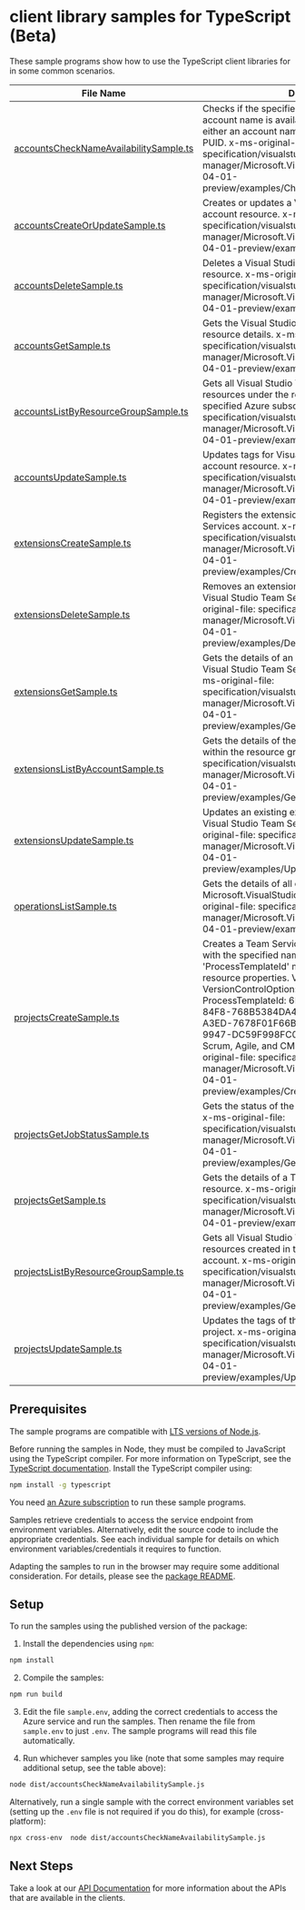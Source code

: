 # client library samples for TypeScript (Beta)

These sample programs show how to use the TypeScript client libraries for in some common scenarios.

| **File Name**                                                                 | **Description**                                                                                                                                                                                                                                                                                                                                                                                                                                                                                                                                                                                          |
| ----------------------------------------------------------------------------- | -------------------------------------------------------------------------------------------------------------------------------------------------------------------------------------------------------------------------------------------------------------------------------------------------------------------------------------------------------------------------------------------------------------------------------------------------------------------------------------------------------------------------------------------------------------------------------------------------------- |
| [accountsCheckNameAvailabilitySample.ts][accountschecknameavailabilitysample] | Checks if the specified Visual Studio Team Services account name is available. Resource name can be either an account name or an account name and PUID. x-ms-original-file: specification/visualstudio/resource-manager/Microsoft.VisualStudio/preview/2014-04-01-preview/examples/CheckNameAvailability.json                                                                                                                                                                                                                                                                                            |
| [accountsCreateOrUpdateSample.ts][accountscreateorupdatesample]               | Creates or updates a Visual Studio Team Services account resource. x-ms-original-file: specification/visualstudio/resource-manager/Microsoft.VisualStudio/preview/2014-04-01-preview/examples/CreateResource.json                                                                                                                                                                                                                                                                                                                                                                                        |
| [accountsDeleteSample.ts][accountsdeletesample]                               | Deletes a Visual Studio Team Services account resource. x-ms-original-file: specification/visualstudio/resource-manager/Microsoft.VisualStudio/preview/2014-04-01-preview/examples/DeleteResource.json                                                                                                                                                                                                                                                                                                                                                                                                   |
| [accountsGetSample.ts][accountsgetsample]                                     | Gets the Visual Studio Team Services account resource details. x-ms-original-file: specification/visualstudio/resource-manager/Microsoft.VisualStudio/preview/2014-04-01-preview/examples/GetResource.json                                                                                                                                                                                                                                                                                                                                                                                               |
| [accountsListByResourceGroupSample.ts][accountslistbyresourcegroupsample]     | Gets all Visual Studio Team Services account resources under the resource group linked to the specified Azure subscription. x-ms-original-file: specification/visualstudio/resource-manager/Microsoft.VisualStudio/preview/2014-04-01-preview/examples/GetResources_List.json                                                                                                                                                                                                                                                                                                                            |
| [accountsUpdateSample.ts][accountsupdatesample]                               | Updates tags for Visual Studio Team Services account resource. x-ms-original-file: specification/visualstudio/resource-manager/Microsoft.VisualStudio/preview/2014-04-01-preview/examples/UpdateTags.json                                                                                                                                                                                                                                                                                                                                                                                                |
| [extensionsCreateSample.ts][extensionscreatesample]                           | Registers the extension with a Visual Studio Team Services account. x-ms-original-file: specification/visualstudio/resource-manager/Microsoft.VisualStudio/preview/2014-04-01-preview/examples/CreateExtensionResource.json                                                                                                                                                                                                                                                                                                                                                                              |
| [extensionsDeleteSample.ts][extensionsdeletesample]                           | Removes an extension resource registration for a Visual Studio Team Services account. x-ms-original-file: specification/visualstudio/resource-manager/Microsoft.VisualStudio/preview/2014-04-01-preview/examples/DeleteExtensionResource.json                                                                                                                                                                                                                                                                                                                                                            |
| [extensionsGetSample.ts][extensionsgetsample]                                 | Gets the details of an extension associated with a Visual Studio Team Services account resource. x-ms-original-file: specification/visualstudio/resource-manager/Microsoft.VisualStudio/preview/2014-04-01-preview/examples/GetExtensionResource.json                                                                                                                                                                                                                                                                                                                                                    |
| [extensionsListByAccountSample.ts][extensionslistbyaccountsample]             | Gets the details of the extension resources created within the resource group. x-ms-original-file: specification/visualstudio/resource-manager/Microsoft.VisualStudio/preview/2014-04-01-preview/examples/GetExtensionResources_List.json                                                                                                                                                                                                                                                                                                                                                                |
| [extensionsUpdateSample.ts][extensionsupdatesample]                           | Updates an existing extension registration for the Visual Studio Team Services account. x-ms-original-file: specification/visualstudio/resource-manager/Microsoft.VisualStudio/preview/2014-04-01-preview/examples/UpdateExtensionResource.json                                                                                                                                                                                                                                                                                                                                                          |
| [operationsListSample.ts][operationslistsample]                               | Gets the details of all operations possible on the Microsoft.VisualStudio resource provider. x-ms-original-file: specification/visualstudio/resource-manager/Microsoft.VisualStudio/preview/2014-04-01-preview/examples/GetOperations.json                                                                                                                                                                                                                                                                                                                                                               |
| [projectsCreateSample.ts][projectscreatesample]                               | Creates a Team Services project in the collection with the specified name. 'VersionControlOption' and 'ProcessTemplateId' must be specified in the resource properties. Valid values for VersionControlOption: Git, Tfvc. Valid values for ProcessTemplateId: 6B724908-EF14-45CF-84F8-768B5384DA45, ADCC42AB-9882-485E-A3ED-7678F01F66BC, 27450541-8E31-4150-9947-DC59F998FC01 (these IDs correspond to Scrum, Agile, and CMMI process templates). x-ms-original-file: specification/visualstudio/resource-manager/Microsoft.VisualStudio/preview/2014-04-01-preview/examples/CreateProjectResource.json |
| [projectsGetJobStatusSample.ts][projectsgetjobstatussample]                   | Gets the status of the project resource creation job. x-ms-original-file: specification/visualstudio/resource-manager/Microsoft.VisualStudio/preview/2014-04-01-preview/examples/GetProjectJobStatus.json                                                                                                                                                                                                                                                                                                                                                                                                |
| [projectsGetSample.ts][projectsgetsample]                                     | Gets the details of a Team Services project resource. x-ms-original-file: specification/visualstudio/resource-manager/Microsoft.VisualStudio/preview/2014-04-01-preview/examples/GetProjectResource.json                                                                                                                                                                                                                                                                                                                                                                                                 |
| [projectsListByResourceGroupSample.ts][projectslistbyresourcegroupsample]     | Gets all Visual Studio Team Services project resources created in the specified Team Services account. x-ms-original-file: specification/visualstudio/resource-manager/Microsoft.VisualStudio/preview/2014-04-01-preview/examples/GetProjectResources_List.json                                                                                                                                                                                                                                                                                                                                          |
| [projectsUpdateSample.ts][projectsupdatesample]                               | Updates the tags of the specified Team Services project. x-ms-original-file: specification/visualstudio/resource-manager/Microsoft.VisualStudio/preview/2014-04-01-preview/examples/UpdateProjectResource.json                                                                                                                                                                                                                                                                                                                                                                                           |

## Prerequisites

The sample programs are compatible with [LTS versions of Node.js](https://github.com/nodejs/release#release-schedule).

Before running the samples in Node, they must be compiled to JavaScript using the TypeScript compiler. For more information on TypeScript, see the [TypeScript documentation][typescript]. Install the TypeScript compiler using:

```bash
npm install -g typescript
```

You need [an Azure subscription][freesub] to run these sample programs.

Samples retrieve credentials to access the service endpoint from environment variables. Alternatively, edit the source code to include the appropriate credentials. See each individual sample for details on which environment variables/credentials it requires to function.

Adapting the samples to run in the browser may require some additional consideration. For details, please see the [package README][package].

## Setup

To run the samples using the published version of the package:

1. Install the dependencies using `npm`:

```bash
npm install
```

2. Compile the samples:

```bash
npm run build
```

3. Edit the file `sample.env`, adding the correct credentials to access the Azure service and run the samples. Then rename the file from `sample.env` to just `.env`. The sample programs will read this file automatically.

4. Run whichever samples you like (note that some samples may require additional setup, see the table above):

```bash
node dist/accountsCheckNameAvailabilitySample.js
```

Alternatively, run a single sample with the correct environment variables set (setting up the `.env` file is not required if you do this), for example (cross-platform):

```bash
npx cross-env  node dist/accountsCheckNameAvailabilitySample.js
```

## Next Steps

Take a look at our [API Documentation][apiref] for more information about the APIs that are available in the clients.

[accountschecknameavailabilitysample]: https://github.com/Azure/azure-sdk-for-js/blob/main/sdk/visualstudio/arm-visualstudio/samples/v4-beta/typescript/src/accountsCheckNameAvailabilitySample.ts
[accountscreateorupdatesample]: https://github.com/Azure/azure-sdk-for-js/blob/main/sdk/visualstudio/arm-visualstudio/samples/v4-beta/typescript/src/accountsCreateOrUpdateSample.ts
[accountsdeletesample]: https://github.com/Azure/azure-sdk-for-js/blob/main/sdk/visualstudio/arm-visualstudio/samples/v4-beta/typescript/src/accountsDeleteSample.ts
[accountsgetsample]: https://github.com/Azure/azure-sdk-for-js/blob/main/sdk/visualstudio/arm-visualstudio/samples/v4-beta/typescript/src/accountsGetSample.ts
[accountslistbyresourcegroupsample]: https://github.com/Azure/azure-sdk-for-js/blob/main/sdk/visualstudio/arm-visualstudio/samples/v4-beta/typescript/src/accountsListByResourceGroupSample.ts
[accountsupdatesample]: https://github.com/Azure/azure-sdk-for-js/blob/main/sdk/visualstudio/arm-visualstudio/samples/v4-beta/typescript/src/accountsUpdateSample.ts
[extensionscreatesample]: https://github.com/Azure/azure-sdk-for-js/blob/main/sdk/visualstudio/arm-visualstudio/samples/v4-beta/typescript/src/extensionsCreateSample.ts
[extensionsdeletesample]: https://github.com/Azure/azure-sdk-for-js/blob/main/sdk/visualstudio/arm-visualstudio/samples/v4-beta/typescript/src/extensionsDeleteSample.ts
[extensionsgetsample]: https://github.com/Azure/azure-sdk-for-js/blob/main/sdk/visualstudio/arm-visualstudio/samples/v4-beta/typescript/src/extensionsGetSample.ts
[extensionslistbyaccountsample]: https://github.com/Azure/azure-sdk-for-js/blob/main/sdk/visualstudio/arm-visualstudio/samples/v4-beta/typescript/src/extensionsListByAccountSample.ts
[extensionsupdatesample]: https://github.com/Azure/azure-sdk-for-js/blob/main/sdk/visualstudio/arm-visualstudio/samples/v4-beta/typescript/src/extensionsUpdateSample.ts
[operationslistsample]: https://github.com/Azure/azure-sdk-for-js/blob/main/sdk/visualstudio/arm-visualstudio/samples/v4-beta/typescript/src/operationsListSample.ts
[projectscreatesample]: https://github.com/Azure/azure-sdk-for-js/blob/main/sdk/visualstudio/arm-visualstudio/samples/v4-beta/typescript/src/projectsCreateSample.ts
[projectsgetjobstatussample]: https://github.com/Azure/azure-sdk-for-js/blob/main/sdk/visualstudio/arm-visualstudio/samples/v4-beta/typescript/src/projectsGetJobStatusSample.ts
[projectsgetsample]: https://github.com/Azure/azure-sdk-for-js/blob/main/sdk/visualstudio/arm-visualstudio/samples/v4-beta/typescript/src/projectsGetSample.ts
[projectslistbyresourcegroupsample]: https://github.com/Azure/azure-sdk-for-js/blob/main/sdk/visualstudio/arm-visualstudio/samples/v4-beta/typescript/src/projectsListByResourceGroupSample.ts
[projectsupdatesample]: https://github.com/Azure/azure-sdk-for-js/blob/main/sdk/visualstudio/arm-visualstudio/samples/v4-beta/typescript/src/projectsUpdateSample.ts
[apiref]: https://docs.microsoft.com/javascript/api/@azure/arm-visualstudio?view=azure-node-preview
[freesub]: https://azure.microsoft.com/free/
[package]: https://github.com/Azure/azure-sdk-for-js/tree/main/sdk/visualstudio/arm-visualstudio/README.md
[typescript]: https://www.typescriptlang.org/docs/home.html
